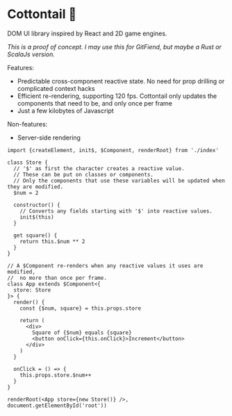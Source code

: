 # Cottontail 🐇

DOM UI library inspired by React and 2D game engines.

*This is a proof of concept. I may use this for GitFiend, but maybe a Rust or ScalaJs version.*

Features:
- Predictable cross-component reactive state. No need for prop drilling or complicated context hacks
- Efficient re-rendering, supporting 120 fps. Cottontail only updates the components that need to be, and only once per frame
- Just a few kilobytes of Javascript

Non-features:
 - Server-side rendering


```tsx
import {createElement, init$, $Component, renderRoot} from './index'

class Store {
  // '$' as first the character creates a reactive value.
  // These can be put on classes or components.
  // Only the components that use these variables will be updated when they are modified.
  $num = 2

  constructor() {
    // Converts any fields starting with '$' into reactive values.
    init$(this)
  }

  get square() {
    return this.$num ** 2
  }
}

// A $Component re-renders when any reactive values it uses are modified, 
//  no more than once per frame.
class App extends $Component<{
  store: Store
}> {
  render() {
    const {$num, square} = this.props.store

    return (
      <div>
        Square of {$num} equals {square}
        <button onClick={this.onClick}>Increment</button>
      </div>
    )
  }

  onClick = () => {
    this.props.store.$num++
  }
}

renderRoot(<App store={new Store()} />, document.getElementById('root'))

```